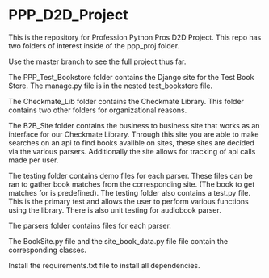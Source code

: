 # PPP_D2D_Project
This is the repository for Profession Python Pros D2D Project.
This repo has two folders of interest inside of the ppp_proj folder.

Use the master branch to see the full project thus far.

The PPP_Test_Bookstore folder contains the Django site for the Test Book Store.
The manage.py file is in the nested test_bookstore file.

The Checkmate_Lib folder contains the Checkmate Library. This folder contains
two other folders for organizational reasons.

The B2B_Site folder contains the business to business site that works as an interface for our Checkmate Library. Through this site you are able to make searches on an api to find books availble on sites, these sites are decided via the various parsers. Additionally the site allows for tracking of api calls made per user. 

The testing folder contains demo files for each parser.  These files can be 
ran to gather book matches from the corresponding site. (The book to get matches 
for is predefined).  The testing folder also contains a test.py file.  This is the 
primary test and allows the user to perform various functions using the library. 
There is also unit testing for audiobook parser.

The parsers folder contains files for each parser.

The BookSite.py file and the site_book_data.py file file contain the corresponding classes.

Install the requirements.txt file to install all dependencies.

  

